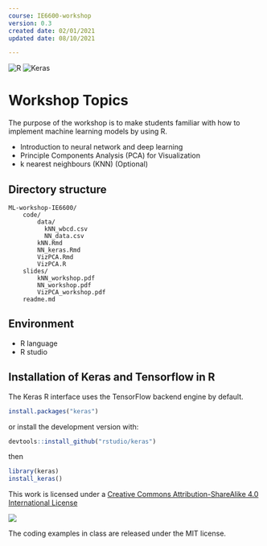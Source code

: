 ```yaml
---
course: IE6600-workshop
version: 0.3
created date: 02/01/2021
updated date: 08/10/2021

---
```


![R](https://img.shields.io/badge/R-4.1.2-blue?style=flat&logo=appveyor&logo=python&logoColor=informational?style=flat)
![Keras](https://img.shields.io/badge/Keras-2.8.0-yellowgreen?style=flat&logo=Keras&logoColor=white)

# Workshop Topics

The purpose of the workshop is to make students familiar with how to implement machine learning models by using R.

- Introduction to neural network and deep learning
- Principle Components Analysis (PCA) for Visualization
- k nearest neighbours (KNN) (Optional)


## Directory structure

```text
ML-workshop-IE6600/
    code/
        data/
          kNN_wbcd.csv
          NN_data.csv
        kNN.Rmd
        NN_keras.Rmd
        VizPCA.Rmd
        VizPCA.R
    slides/
        kNN_workshop.pdf
        NN_workshop.pdf
        VizPCA_workshop.pdf
    readme.md
```

## Environment

- R language
- R studio


## Installation of Keras and Tensorflow in R

The Keras R interface uses the TensorFlow backend engine by default.

```r
install.packages("keras")
```

or install the development version with:

```r
devtools::install_github("rstudio/keras")
```

then

```r
library(keras)
install_keras()
```

This work is licensed under a [Creative Commons Attribution-ShareAlike 4.0 International License](http://creativecommons.org/licenses/by-sa/4.0/)

![](https://i.creativecommons.org/l/by-sa/4.0/88x31.png)

The coding examples in class are released under the MIT license.
